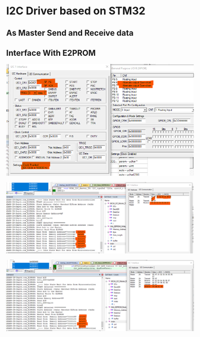 # I2C Driver based on STM32 
## As Master Send and Receive data 
## Interface With E2PROM


![](https://github.com/bassamkhamis/Master-Embedded--System/blob/main/unit8_MCU_interface/lesson7/I2C_Driver_STM32/1.png)

![](https://github.com/bassamkhamis/Master-Embedded--System/blob/main/unit8_MCU_interface/lesson7/I2C_Driver_STM32/2.png)

![](https://github.com/bassamkhamis/Master-Embedded--System/blob/main/unit8_MCU_interface/lesson7/I2C_Driver_STM32/3.png)
